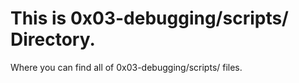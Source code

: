 # This is 0x03-debugging/scripts/ Directory.
Where you can find all of 0x03-debugging/scripts/ files.
